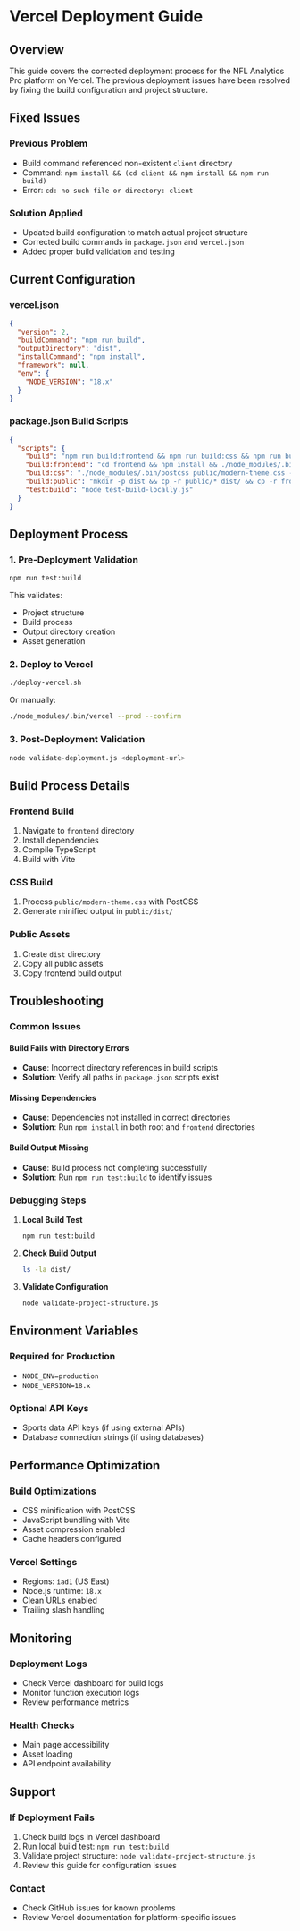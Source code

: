 # Vercel Deployment Guide

## Overview

This guide covers the corrected deployment process for the NFL Analytics Pro platform on Vercel. The previous deployment issues have been resolved by fixing the build configuration and project structure.

## Fixed Issues

### Previous Problem
- Build command referenced non-existent `client` directory
- Command: `npm install && (cd client && npm install && npm run build)`
- Error: `cd: no such file or directory: client`

### Solution Applied
- Updated build configuration to match actual project structure
- Corrected build commands in `package.json` and `vercel.json`
- Added proper build validation and testing

## Current Configuration

### vercel.json
```json
{
  "version": 2,
  "buildCommand": "npm run build",
  "outputDirectory": "dist",
  "installCommand": "npm install",
  "framework": null,
  "env": {
    "NODE_VERSION": "18.x"
  }
}
```

### package.json Build Scripts
```json
{
  "scripts": {
    "build": "npm run build:frontend && npm run build:css && npm run build:public",
    "build:frontend": "cd frontend && npm install && ./node_modules/.bin/tsc && ./node_modules/.bin/vite build",
    "build:css": "./node_modules/.bin/postcss public/modern-theme.css -o public/dist/styles.min.css --map",
    "build:public": "mkdir -p dist && cp -r public/* dist/ && cp -r frontend/dist/* dist/",
    "test:build": "node test-build-locally.js"
  }
}
```

## Deployment Process

### 1. Pre-Deployment Validation
```bash
npm run test:build
```

This validates:
- Project structure
- Build process
- Output directory creation
- Asset generation

### 2. Deploy to Vercel
```bash
./deploy-vercel.sh
```

Or manually:
```bash
./node_modules/.bin/vercel --prod --confirm
```

### 3. Post-Deployment Validation
```bash
node validate-deployment.js <deployment-url>
```

## Build Process Details

### Frontend Build
1. Navigate to `frontend` directory
2. Install dependencies
3. Compile TypeScript
4. Build with Vite

### CSS Build
1. Process `public/modern-theme.css` with PostCSS
2. Generate minified output in `public/dist/`

### Public Assets
1. Create `dist` directory
2. Copy all public assets
3. Copy frontend build output

## Troubleshooting

### Common Issues

#### Build Fails with Directory Errors
- **Cause**: Incorrect directory references in build scripts
- **Solution**: Verify all paths in `package.json` scripts exist

#### Missing Dependencies
- **Cause**: Dependencies not installed in correct directories
- **Solution**: Run `npm install` in both root and `frontend` directories

#### Build Output Missing
- **Cause**: Build process not completing successfully
- **Solution**: Run `npm run test:build` to identify issues

### Debugging Steps

1. **Local Build Test**
   ```bash
   npm run test:build
   ```

2. **Check Build Output**
   ```bash
   ls -la dist/
   ```

3. **Validate Configuration**
   ```bash
   node validate-project-structure.js
   ```

## Environment Variables

### Required for Production
- `NODE_ENV=production`
- `NODE_VERSION=18.x`

### Optional API Keys
- Sports data API keys (if using external APIs)
- Database connection strings (if using databases)

## Performance Optimization

### Build Optimizations
- CSS minification with PostCSS
- JavaScript bundling with Vite
- Asset compression enabled
- Cache headers configured

### Vercel Settings
- Regions: `iad1` (US East)
- Node.js runtime: `18.x`
- Clean URLs enabled
- Trailing slash handling

## Monitoring

### Deployment Logs
- Check Vercel dashboard for build logs
- Monitor function execution logs
- Review performance metrics

### Health Checks
- Main page accessibility
- Asset loading
- API endpoint availability

## Support

### If Deployment Fails
1. Check build logs in Vercel dashboard
2. Run local build test: `npm run test:build`
3. Validate project structure: `node validate-project-structure.js`
4. Review this guide for configuration issues

### Contact
- Check GitHub issues for known problems
- Review Vercel documentation for platform-specific issues